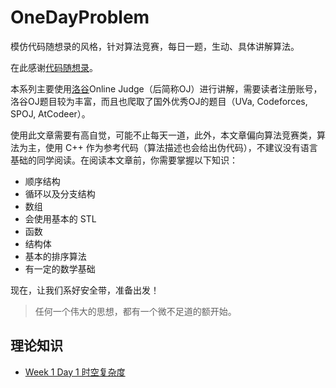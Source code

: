 # OneDayProblem
模仿代码随想录的风格，针对算法竞赛，每日一题，生动、具体讲解算法。

在此感谢[代码随想录](https://programmercarl.com)。

本系列主要使用[洛谷](https://luogu.com)Online Judge（后简称OJ）进行讲解，需要读者注册账号，洛谷OJ题目较为丰富，而且也爬取了国外优秀OJ的题目（UVa, Codeforces, SPOJ, AtCodeer）。

使用此文章需要有高自觉，可能不止每天一道，此外，本文章偏向算法竞赛类，算法为主，使用 C++ 作为参考代码（算法描述也会给出伪代码），不建议没有语言基础的同学阅读。在阅读本文章前，你需要掌握以下知识：

- 顺序结构
- 循环以及分支结构
- 数组
- 会使用基本的 STL
- 函数
- 结构体
- 基本的排序算法
- 有一定的数学基础

现在，让我们系好安全带，准备出发！
> 任何一个伟大的思想，都有一个微不足道的额开始。
## 理论知识
- [Week 1 Day 1 时空复杂度](Week1/Day%201%20%E6%97%B6%E7%A9%BA%E5%A4%8D%E6%9D%82%E5%BA%A6.md)